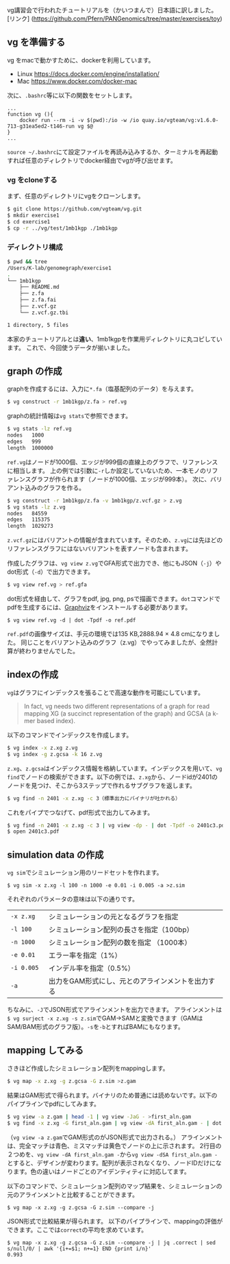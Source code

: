 vg講習会で行われたチュートリアルを（かいつまんで）日本語に訳しました。[リンク]
(https://github.com/Pfern/PANGenomics/tree/master/exercises/toy)
## vg を準備する
vg をmacで動かすために、dockerを利用しています。
- Linux https://docs.docker.com/engine/installation/
- Mac https://www.docker.com/docker-mac

次に、`.bashrc`等に以下の関数をセットします。

```bash:.bashrc
...
function vg (){
	docker run --rm -i -v $(pwd):/io -w /io quay.io/vgteam/vg:v1.6.0-713-g31ea5ed2-t146-run vg $@
}
...
```
`source ~/.bashrc`にて設定ファイルを再読み込みするか、ターミナルを再起動すれば任意のディレクトリでdocker経由でvgが呼び出せます。

### vg をcloneする
まず、任意のディレクトリにvgをクローンします。
```bash
$ git clone https://github.com/vgteam/vg.git
$ mkdir exercise1
$ cd exercise1
$ cp -r ../vg/test/1mb1kgp ./1mb1kgp
```
### ディレクトリ構成
```bash
$ pwd && tree
/Users/K-lab/genomegraph/exercise1
.
└── 1mb1kgp
    ├── README.md
    ├── z.fa
    ├── z.fa.fai
    ├── z.vcf.gz
    └── z.vcf.gz.tbi

1 directory, 5 files
```
本家のチュートリアルとは<b>違い</b>、1mb1kgpを作業用ディレクトリに丸コピしています。
これで、今回使うデータが揃いました。

## graph の作成
graphを作成するには、入力に`*.fa`（塩基配列のデータ）を与えます。
```bash
$ vg construct -r 1mb1kgp/z.fa > ref.vg
```
graphの統計情報は`vg stats`で参照できます。
```bash
$ vg stats -lz ref.vg 
nodes	1000
edges	999
length	1000000
```
`ref.vg`はノードが1000個、エッジが999個の直線上のグラフで、リファレンスに相当します。
上の例では引数に`-r`しか設定していないため、一本モノのリファレンスグラフが作られます（ノードが1000個、エッジが999本）。
次に、バリアント込みのグラフを作る。
```bash
$ vg construct -r 1mb1kgp/z.fa -v 1mb1kgp/z.vcf.gz > z.vg
$ vg stats -lz z.vg
nodes	84559
edges	115375
length	1029273
```
`z.vcf.gz`にはバリアントの情報が含まれています。そのため、`z.vg`には先ほどのリファレンスグラフにはないバリアントを表すノードも含まれます。

作成したグラフは、`vg view z.vg`でGFA形式で出力でき、他にもJSON（`-j`）やdot形式（`-d`）で出力できます。
```bash
$ vg view ref.vg > ref.gfa
```
dot形式を経由して、グラフをpdf, jpg, png, psで描画できます。`dot`コマンドでpdfを生成するには、[Graphviz](http://www.graphviz.org)をインストールする必要があります。
```
$ vg view ref.vg -d | dot -Tpdf -o ref.pdf
```
`ref.pdf`の画像サイズは、手元の環境では135 KB,2888.94 × 4.8 cmになりました。
同じことをバリアント込みのグラフ（z.vg）でやってみましたが、全然計算が終わりませんでした。


## indexの作成
`vg`はグラフにインデックスを張ることで高速な動作を可能にしています。
> In fact, vg needs two different representations of a graph for read mapping XG (a succinct representation of the graph) and GCSA (a k-mer based index). 

以下のコマンドでインデックスを作成します。
```bash
$ vg index -x z.xg z.vg
$ vg index -g z.gcsa -k 16 z.vg
```
`z.xg`、`z.gcsa`はインデックス情報を格納しています。インデックスを用いて、`vg find`でノードの検索ができます。以下の例では、`z.xg`から、ノードidが2401のノードを見つけ、そこから3ステップで作れるサブグラフを返します。

```bash
$ vg find -n 2401 -x z.xg -c 3（標準出力にバイナリが吐かれる）
```
これをパイプでつなげて、pdf形式で出力してみます。
```bash
$ vg find -n 2401 -x z.xg -c 3 | vg view -dp - | dot -Tpdf -o 2401c3.pdf
$ open 2401c3.pdf
```



## simulation data の作成
`vg sim`でシミュレーション用のリードセットを作れます。
```
$ vg sim -x z.xg -l 100 -n 1000 -e 0.01 -i 0.005 -a >z.sim
```
それぞれのパラメータの意味は以下の通りです。

|||
| ---  | --- |
| `-x z.xg` | シミュレーションの元となるグラフを指定 |
| `-l 100` |シミュレーション配列の長さを指定（100bp）  |
| `-n 1000` | シミュレーション配列の数を指定 （1000本）|
| `-e 0.01` | エラー率を指定（1%） |
| `-i 0.005 ` |インデル率を指定（0.5%）  |
| `-a` |出力をGAM形式にし、元とのアラインメントを出力する  |

ちなみに、`-J`でJSON形式でアラインメントを出力できます。
アラインメントは`$ vg surject -x z.xg -s z.sim`でGAM→SAMと変換できます（GAMはSAM/BAM形式のグラフ版）。`-s`を`-b`とすればBAMにもなります。

## mapping してみる

さきほど作成したシミュレーション配列をmappingします。
```bash
$ vg map -x z.xg -g z.gcsa -G z.sim >z.gam
```
結果はGAM形式で得られます。バイナリのため普通には読めないです。以下のパイプラインでpdfにしてみます。
```bash
$ vg view -a z.gam | head -1 | vg view -JaG - >first_aln.gam
$ vg find -x z.xg -G first_aln.gam | vg view -dA first_aln.gam - | dot -Tpdf -o first_aln.pdf
```
（`vg view -a z.gam`でGAM形式のがJSON形式で出力される。）
アラインメントは、完全マッチは青色、ミスマッチは黄色でノードの上に示されます。
2行目の２つめを、`vg view -dA first_aln.gam -`から`vg view -dSA first_aln.gam -`とすると、デザインが変わります。配列が表示されなくなり、ノードIDだけになります。色の違いはノードごとのアイデンティティに対応してます。

以下のコマンドで、シミュレーション配列のマップ結果を、シミュレーションの元のアラインメントと比較することができます。
```
$ vg map -x z.xg -g z.gcsa -G z.sim --compare -j
```
JSON形式で比較結果が得られます。
以下のパイプラインで、mappingの評価ができます。ここでは`correct`の平均を求めています。
```
$ vg map -x z.xg -g z.gcsa -G z.sim --compare -j | jq .correct | sed s/null/0/ | awk '{i+=$1; n+=1} END {print i/n}'
0.993
```



